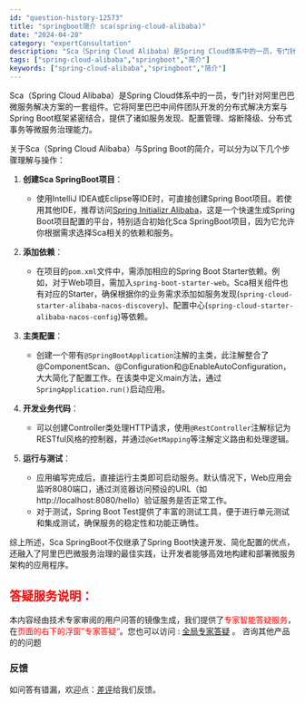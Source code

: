 ```yaml
---
id: "question-history-12573"
title: "springboot简介 sca(spring-cloud-alibaba)"
date: "2024-04-28"
category: "expertConsultation"
description: "Sca（Spring Cloud Alibaba）是Spring Cloud体系中的一员，专门针对阿里巴巴微服务解决方案的一套组件。它将阿里巴巴中间件团队开发的分布式解决方案与Spring Boot框架紧密结合，提供了诸如服务发现、配置管理、熔断降级、分布式事务等微服务治理能力。关于Sca（Spri"
tags: ["spring-cloud-alibaba","springboot","简介"]
keywords: ["spring-cloud-alibaba","springboot","简介"]
---
```


Sca（Spring Cloud Alibaba）是Spring Cloud体系中的一员，专门针对阿里巴巴微服务解决方案的一套组件。它将阿里巴巴中间件团队开发的分布式解决方案与Spring Boot框架紧密结合，提供了诸如服务发现、配置管理、熔断降级、分布式事务等微服务治理能力。

关于Sca（Spring Cloud Alibaba）与Spring Boot的简介，可以分为以下几个步骤理解与操作：

1. **创建Sca SpringBoot项目**：
   - 使用IntelliJ IDEA或Eclipse等IDE时，可直接创建Spring Boot项目。若使用其他IDE，推荐访问[Spring Initializr Alibaba](https://start.aliyun.com)，这是一个快速生成Spring Boot项目配置的平台，特别适合初始化Sca SpringBoot项目，因为它允许你根据需求选择Sca相关的依赖和服务。

2. **添加依赖**：
   - 在项目的`pom.xml`文件中，需添加相应的Spring Boot Starter依赖。例如，对于Web项目，需加入`spring-boot-starter-web`。Sca相关组件也有对应的Starter，确保根据你的业务需求添加如服务发现(`spring-cloud-starter-alibaba-nacos-discovery`)、配置中心(`spring-cloud-starter-alibaba-nacos-config`)等依赖。

3. **主类配置**：
   - 创建一个带有`@SpringBootApplication`注解的主类，此注解整合了@ComponentScan、@Configuration和@EnableAutoConfiguration，大大简化了配置工作。在该类中定义main方法，通过`SpringApplication.run()`启动应用。

4. **开发业务代码**：
   - 可以创建Controller类处理HTTP请求，使用`@RestController`注解标记为RESTful风格的控制器，并通过`@GetMapping`等注解定义路由和处理逻辑。

5. **运行与测试**：
   - 应用编写完成后，直接运行主类即可启动服务。默认情况下，Web应用会监听8080端口，通过浏览器访问预设的URL（如http://localhost:8080/hello）验证服务是否正常工作。
   - 对于测试，Spring Boot Test提供了丰富的测试工具，便于进行单元测试和集成测试，确保服务的稳定性和功能正确性。

综上所述，Sca SpringBoot不仅继承了Spring Boot快速开发、简化配置的优点，还融入了阿里巴巴微服务治理的最佳实践，让开发者能够高效地构建和部署微服务架构的应用程序。
## <font color="#FF0000">答疑服务说明：</font> 

本内容经由技术专家审阅的用户问答的镜像生成，我们提供了<font color="#FF0000">专家智能答疑服务</font>，在<font color="#FF0000">页面的右下的浮窗”专家答疑“</font>。您也可以访问 : [全局专家答疑](https://opensource.alibaba.com/chatBot) 。 咨询其他产品的的问题

### 反馈
如问答有错漏，欢迎点：[差评](https://ai.nacos.io/user/feedbackByEnhancerGradePOJOID?enhancerGradePOJOId=12666)给我们反馈。
